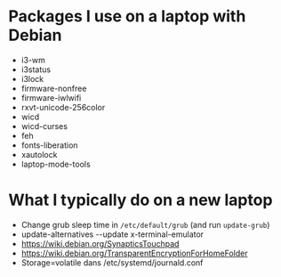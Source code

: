 # Packages I use on a laptop with Debian

 - i3-wm
 - i3status
 - i3lock
 - firmware-nonfree
 - firmware-iwlwifi
 - rxvt-unicode-256color
 - wicd
 - wicd-curses
 - feh
 - fonts-liberation
 - xautolock
 - laptop-mode-tools

# What I typically do on a new laptop

 - Change grub sleep time in `/etc/default/grub` (and run `update-grub`)
 - update-alternatives --update x-terminal-emulator
 - https://wiki.debian.org/SynapticsTouchpad
 - https://wiki.debian.org/TransparentEncryptionForHomeFolder
 - Storage=volatile dans /etc/systemd/journald.conf

